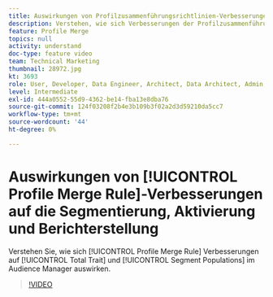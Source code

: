 ```yaml
---
title: Auswirkungen von Profilzusammenführungsrichtlinien-Verbesserungen auf Segmentierung, Aktivierung und Reporting
description: Verstehen, wie sich Verbesserungen der Profilzusammenführungsrichtlinien auf die Gesamteigenschafts- und Segmentpopulationen in der Audience Manager-Benutzeroberfläche auswirken
feature: Profile Merge
topics: null
activity: understand
doc-type: feature video
team: Technical Marketing
thumbnail: 28972.jpg
kt: 3693
role: User, Developer, Data Engineer, Architect, Data Architect, Admin, Leader
level: Intermediate
exl-id: 444a0552-55d9-4362-be14-fba13e8dba76
source-git-commit: 124f03208f2b4e3b109b3f02a2d3d59210da5cc7
workflow-type: tm+mt
source-wordcount: '44'
ht-degree: 0%

---
```


# Auswirkungen von [!UICONTROL Profile Merge Rule]-Verbesserungen auf die Segmentierung, Aktivierung und Berichterstellung

Verstehen Sie, wie sich [!UICONTROL Profile Merge Rule] Verbesserungen auf [!UICONTROL Total Trait] und [!UICONTROL Segment Populations] im Audience Manager auswirken.

>[!VIDEO](https://video.tv.adobe.com/v/28972/?quality=12)
